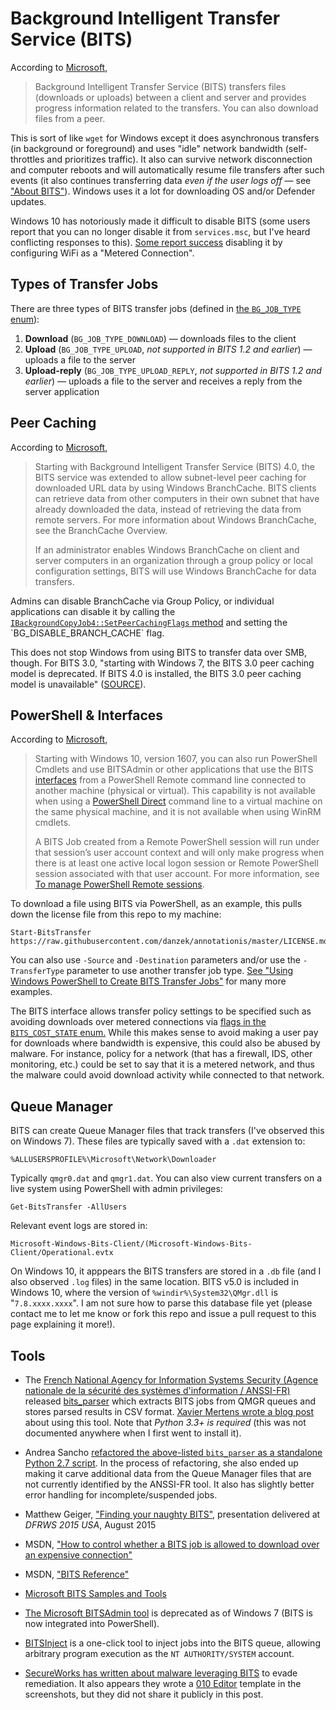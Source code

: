 # Background Intelligent Transfer Service (BITS)

According to [Microsoft](https://msdn.microsoft.com/en-us/library/windows/desktop/bb968799(v=vs.85).aspx),

> Background Intelligent Transfer Service (BITS) transfers files (downloads or uploads) between a client and server and provides progress information related to the transfers. You can also download files from a peer.

This is sort of like `wget` for Windows except it does asynchronous transfers (in background or foreground) and uses "idle" network bandwidth (self-throttles and prioritizes traffic). It also can survive network disconnection and computer reboots and will automatically resume file transfers after such events (it also continues transferring data *even if the user logs off* &mdash; see ["About BITS"](https://msdn.microsoft.com/en-us/library/windows/desktop/aa362708(v=vs.85).aspx)). Windows uses it a lot for downloading OS and/or Defender updates.

Windows 10 has notoriously made it difficult to disable BITS (some users report that you can no longer disable it from `services.msc`, but I've heard conflicting responses to this). [Some report success](https://superuser.com/a/1121161/102096) disabling it by configuring WiFi as a "Metered Connection".

## Types of Transfer Jobs

There are three types of BITS transfer jobs (defined in [the `BG_JOB_TYPE` enum](https://msdn.microsoft.com/en-us/library/windows/desktop/aa362811(v=vs.85).aspx)):

1. **Download** (`BG_JOB_TYPE_DOWNLOAD`) &mdash; downloads files to the client
2. **Upload** (`BG_JOB_TYPE_UPLOAD`, *not supported in BITS 1.2 and earlier*) &mdash; uploads a file to the server
3. **Upload-reply** (`BG_JOB_TYPE_UPLOAD_REPLY`, *not supported in BITS 1.2 and earlier*) &mdash; uploads a file to the server and receives a reply from the server application

## Peer Caching

According to [Microsoft](https://msdn.microsoft.com/en-us/library/windows/desktop/aa964314(v=vs.85).aspx),

> Starting with Background Intelligent Transfer Service (BITS) 4.0, the BITS service was extended to allow subnet-level peer caching for downloaded URL data by using Windows BranchCache. BITS clients can retrieve data from other computers in their own subnet that have already downloaded the data, instead of retrieving the data from remote servers. For more information about Windows BranchCache, see the BranchCache Overview.
>
> If an administrator enables Windows BranchCache on client and server computers in an organization through a group policy or local configuration settings, BITS will use Windows BranchCache for data transfers. 

Admins can disable BranchCache via Group Policy, or individual applications can disable it by calling the [`IBackgroundCopyJob4::SetPeerCachingFlags` method](https://msdn.microsoft.com/en-us/library/windows/desktop/aa964249(v=vs.85).aspx) and setting the `BG_DISABLE_BRANCH_CACHE` flag.

This does not stop Windows from using BITS to transfer data over SMB, though. For BITS 3.0, "starting with Windows 7, the BITS 3.0 peer caching model is deprecated. If BITS 4.0 is installed, the BITS 3.0 peer caching model is unavailable" ([SOURCE](https://msdn.microsoft.com/en-us/library/windows/desktop/aa362708(v=vs.85).aspx)).

## PowerShell & Interfaces

According to [Microsoft](https://msdn.microsoft.com/en-us/library/windows/desktop/aa363160(v=vs.85).aspx),

> Starting with Windows 10, version 1607, you can also run PowerShell Cmdlets and use BITSAdmin or other applications that use the BITS [interfaces](https://msdn.microsoft.com/en-us/library/windows/desktop/aa362819(v=vs.85).aspx) from a PowerShell Remote command line connected to another machine (physical or virtual). This capability is not available when using a [PowerShell Direct](https://msdn.microsoft.com/virtualization/hyperv_on_windows/user_guide/vmsession) command line to a virtual machine on the same physical machine, and it is not available when using WinRM cmdlets.
>
> A BITS Job created from a Remote PowerShell session will run under that session’s user account context and will only make progress when there is at least one active local logon session or Remote PowerShell session associated with that user account. For more information, see [To manage PowerShell Remote sessions](https://msdn.microsoft.com/en-us/library/windows/desktop/ee663885(v=vs.85).aspx#manage_ps_remote_sessions).

To download a file using BITS via PowerShell, as an example, this pulls down the license file from this repo to my machine:

    Start-BitsTransfer https://raw.githubusercontent.com/danzek/annotationis/master/LICENSE.md

You can also use `-Source` and `-Destination` parameters and/or use the `-TransferType` parameter to use another transfer job type. [See "Using Windows PowerShell to Create BITS Transfer Jobs"](https://msdn.microsoft.com/en-us/library/windows/desktop/ee663885(v=vs.85).aspx) for many more examples.

The BITS interface allows transfer policy settings to be specified such as avoiding downloads over metered connections via [flags in the `BITS_COST_STATE` enum.](https://msdn.microsoft.com/en-us/library/windows/desktop/mt595901(v=vs.85).aspx) While this makes sense to avoid making a user pay for downloads where bandwidth is expensive, this could also be abused by malware. For instance, policy for a network (that has a firewall, IDS, other monitoring, etc.) could be set to say that it is a metered network, and thus the malware could avoid download activity while connected to that network.

## Queue Manager

BITS can create Queue Manager files that track transfers (I've observed this on Windows 7). These files are typically saved with a `.dat` extension to:

    %ALLUSERSPROFILE%\Microsoft\Network\Downloader

Typically `qmgr0.dat` and `qmgr1.dat`. You can also view current transfers on a live system using PowerShell with admin privileges:

    Get-BitsTransfer -AllUsers

Relevant event logs are stored in:

    Microsoft-Windows-Bits-Client/(Microsoft-Windows-Bits-Client/Operational.evtx

On Windows 10, it apppears the BITS transfers are stored in a `.db` file (and I also observed `.log` files) in the same location. BITS v5.0 is included in Windows 10, where the version of `%windir%\System32\QMgr.dll` is "`7.8.xxxx.xxxx`". I am not sure how to parse this database file yet (please contact me to let me know or fork this repo and issue a pull request to this page explaining it more!).

## Tools

 - The [French National Agency for Information Systems Security (Agence nationale de la sécurité des systèmes d'information / ANSSI-FR)](https://www.ssi.gouv.fr/) released [bits_parser](https://github.com/ANSSI-FR/bits_parser) which extracts BITS jobs from QMGR queues and stores parsed results in CSV format. [Xavier Mertens wrote a blog post](https://isc.sans.edu/forums/diary/Investigating+Microsoft+BITS+Activity/23281/) about using this tool. Note that *Python 3.3+ is required* (this was not documented anywhere when I first went to install it).
 
 - Andrea Sancho [refactored the above-listed `bits_parser` as a standalone Python 2.7 script](https://github.com/digitalcroqueta/bits_parser). In the process of refactoring, she also ended up making it carve additional data from the Queue Manager files that are not currently identified by the ANSSI-FR tool. It also has slightly better error handling for incomplete/suspended jobs.

 - Matthew Geiger, ["Finding your naughty BITS"](https://www.dfrws.org/sites/default/files/session-files/pres-finding_your_naughty_bits.pdf), presentation delivered at *DFRWS 2015 USA*, August 2015

 - MSDN, ["How to control whether a BITS job is allowed to download over an expensive connection"](https://msdn.microsoft.com/en-us/library/hh994437%28v=vs.85%29.aspx)

 - MSDN, ["BITS Reference"](https://msdn.microsoft.com/en-us/library/aa362820%28v=vs.85%29.aspx)

 - [Microsoft BITS Samples and Tools](https://msdn.microsoft.com/en-us/library/windows/desktop/aa362824(v=vs.85).aspx)

 - [The Microsoft BITSAdmin tool](https://msdn.microsoft.com/en-us/library/windows/desktop/aa362813(v=vs.85).aspx) is deprecated as of Windows 7 (BITS is now integrated into PowerShell).
 
 - [BITSInject](https://github.com/SafeBreach-Labs/BITSInject) is a one-click tool to inject jobs into the BITS queue, allowing arbitrary program execution as the `NT AUTHORITY/SYSTEM` account.

 - [SecureWorks has written about malware leveraging BITS](https://www.secureworks.com/blog/malware-lingers-with-bits) to evade remediation. It also appears they wrote a [010 Editor](https://www.sweetscape.com/download/010editor/) template in the screenshots, but they did not share it publicly in this post.
